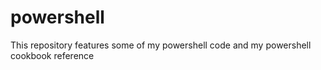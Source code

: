 # powershell
This repository features some of my powershell code and my powershell cookbook reference
